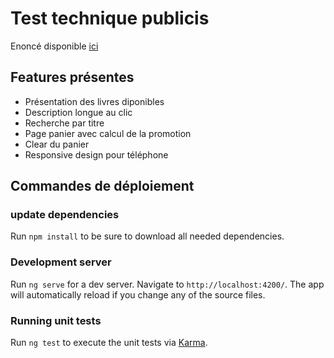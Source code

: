 Test technique publicis
=======================

Enoncé disponible [ici](https://github.com/xebia-france/recruitment-tests/blob/master/ExerciceFront.md)

Features présentes
-------------------

* Présentation des livres diponibles
* Description longue au clic
* Recherche par titre
* Page panier avec calcul de la promotion
* Clear du panier
* Responsive design pour téléphone


Commandes de déploiement
-----------------------

### update dependencies

Run `npm install` to be sure to download all needed dependencies.

### Development server

Run `ng serve` for a dev server. Navigate to `http://localhost:4200/`. The app will automatically reload if you change any of the source files.

### Running unit tests

Run `ng test` to execute the unit tests via [Karma](https://karma-runner.github.io).

